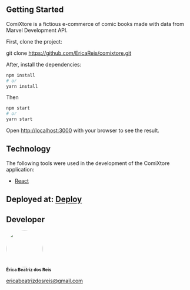 ## Getting Started

ComiXtore is a fictious e-commerce of comic books made with data from Marvel Development API.

First, clone the project:

git clone https://github.com/EricaReis/comixtore.git

After, install the dependencies:

```bash
npm install
# or
yarn install
```

Then

```bash
npm start
# or
yarn start
```

Open [http://localhost:3000](http://localhost:3000) with your browser to see the result.

## Technology

The following tools were used in the development of the ComiXtore application:

- [React](https://pt-br.reactjs.org/)

## Deployed at: [Deploy]({link})

## Developer

 <img style="border-radius: 50%;" src="https://avatars.githubusercontent.com/u/43284359?s=460&u=d0283f2331fb2e66792ff944985f576defbcfb77&v=4" width="100px;" alt=""/>
 <br />
 <sub><b>Érica Beatriz dos Reis</b></sub>

ericabeatrizdosreis@gmail.com
